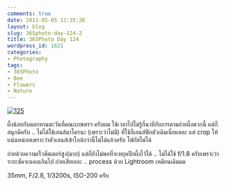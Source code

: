```yaml
---
comments: true
date: 2011-05-05 11:35:26
layout: blog
slug: 365photo-day-124-2
title: 365Photo Day 124
wordpress_id: 1621
categories:
- Photography
tags:
- 365Photo
- Bee
- Flowers
- Nature
---
```


[![125](http://files.armno.in.th/uploads/2011/05/125_thumb.jpg)](http://files.armno.in.th/uploads/2011/05/125.jpg)

ผึ้งน้อยกับดอกทานตะวันที่คณะเกษตรฯ ครับผม ใช้เวลาไปไม่รู้กี่นาทีกับการตามถ่ายผึ้งพวกนี้ แต่ก็สนุกดีครับ .. ไม่ได้ใช้เลนส์มาโครนะ (เพราะว่าไม่มี) ที่ใช้ก็เลนส์ฟิกตัวเดิมเนี่ยแหละ แต่ crop ให้แน่นหน่อยเพราะว่าตัวเลนส์เข้าใกล้กว่านี้ไม่ได้แล้วครับ โฟกัสไม่ได้

ถ่ายด้วยความเร็วชัตเตอร์สูง(มาก) แต่ก็ยังไม่พอที่จะหยุดปีกผึ้งไว้ได้ .. ไม่ได้ใช้ f/1.8 ครับเพราะว่าระยะชัดจะแคบเกินไป ถ่ายเสียเยอะ .. process ด้วย Lightroom เหมียนเดิมมม

35mm, F/2.8, 1/3200s, ISO-200 ครับ
